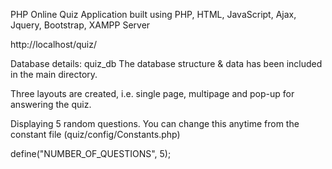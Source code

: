 PHP Online Quiz Application built using PHP, HTML, JavaScript, Ajax, Jquery, Bootstrap, XAMPP Server

http://localhost/quiz/

Database details: quiz_db
The database structure & data has been included in the main directory.

Three layouts are created, i.e. single page, multipage and pop-up for answering the quiz.

Displaying 5 random questions. 
You can change this anytime from the constant file (quiz/config/Constants.php)

define("NUMBER_OF_QUESTIONS", 5);
